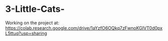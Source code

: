 # 3-Little-Cats-

Working on the project at: https://colab.research.google.com/drive/1aYzfO6OQkq7zFwnoKGIVT0d0pxL5ttuq?usp=sharing
